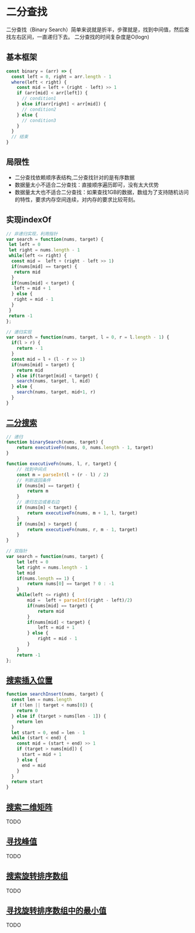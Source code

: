 # 二分查找

二分查找（Binary Search）简单来说就是折半，步骤就是，找到中间值，然后查找左右区间，一直递归下去。
二分查找的时间复杂度是O(logn)

## 基本框架

```js
const binary = (arr) => {
  const left = 0, right = arr.length - 1
  where(left < right) {
    const mid = left + (right - left) >> 1
    if (arr[mid] < arr[left]) {
      // condition1 
    } else if(arr[right] < arr[mid]) {
      // condition2
    } else {
      // condition3
    }
  }
  // 结束
}
```

## 局限性

- 二分查找依赖顺序表结构,二分查找针对的是有序数据
- 数据量太小不适合二分查找：直接顺序遍历即可，没有太大优势
- 数据量太大也不适合二分查找：如果查找1GB的数据，数组为了支持随机访问的特性，要求内存空间连续，对内存的要求比较苛刻。

## 实现indexOf

```js
// 非递归实现，利用指针
var search = function(nums, target) {
 let left = 0
 let right = nums.length - 1
 while(left <= right) {
  const mid =  left + (right - left >> 1)
  if(nums[mid] == target) {
   return mid
  }
  if(nums[mid] < target) {
   left = mid + 1
  } else {
   right = mid - 1
  }
 }
 return -1
};

// 递归实现
var search = function(nums, target, l = 0, r = l.length - 1) {
  if(l > r) {
    return - 1
  }
  const mid = l + (l - r >> 1)
  if(nums[mid] = target) {
    return mid
  } else if(target[mid] < target) {
    search(nums, target, l, mid)
  } else {
    search(nums, target, mid+1, r)
  }
}
```

## [二分搜索](https://leetcode-cn.com/problems/binary-search/description/)

``` javascript
// 递归
function binarySearch(nums, target) {
    return executiveFn(nums, 0, nums.length - 1, target)
}

function executiveFn(nums, l, r, target) {
    // 找到中间点
    const m = parseInt(l + (r - l) / 2)
    // 判断返回条件
    if (nums[m] == target) {
        return m
    }
    // 递归左边或者右边
    if (nums[m] < target) {
        return executiveFn(nums, m + 1, l, target)
    }
    if (nums[m] > target) {
        return executiveFn(nums, r, m - 1, target)
    }
}

// 双指针
var search = function(nums, target) {
    let left = 0
    let right = nums.length - 1
    let mid
    if(nums.length == 1) {
        return nums[0] == target ? 0 : -1
    }
    while(left <= right) {
        mid =  left + parseInt((right - left)/2)
        if(nums[mid] == target) {
            return mid
        }
        if(nums[mid] < target) {
            left = mid + 1
        } else {
            right = mid - 1
        }
    }
    return -1
};
```

## [搜索插入位置](https://leetcode-cn.com/problems/search-insert-position/description/)

```js
function searchInsert(nums, target) {
  const len = nums.length
  if (!len || target < nums[0]) {
    return 0
  } else if (target > nums[len - 1]) {
    return len
  }
  let start = 0, end = len - 1
  while (start < end) {
    const mid = (start + end) >> 1
    if (target > nums[mid]) {
      start = mid + 1
    } else {
      end = mid
    }
  }
  return start
}
```

## [搜索二维矩阵](https://leetcode.cn/problems/search-a-2d-matrix/description/)

TODO

## [寻找峰值](https://leetcode.cn/problems/find-peak-element/description/)

TODO

## [搜索旋转排序数组](https://leetcode.cn/problems/search-in-rotated-sorted-array/description/)

TODO

## [寻找旋转排序数组中的最小值](https://leetcode.cn/problems/find-minimum-in-rotated-sorted-array/description/)

TODO
